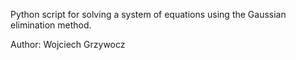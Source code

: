 Python script for solving a system of equations using the Gaussian elimination method.

Author: Wojciech Grzywocz
